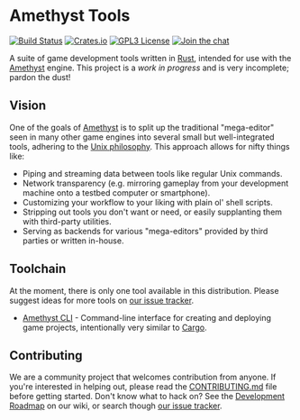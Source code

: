 # Amethyst Tools

[![Build Status][s1]][tc] [![Crates.io][s2]][ci] [![GPL3 License][s3]][gl] [![Join the chat][s4]][gc]

[s1]: https://api.travis-ci.org/ebkalderon/amethyst_tools.svg
[s2]: https://img.shields.io/badge/crates.io-0.4.0-orange.svg
[s3]: https://img.shields.io/badge/license-GPL%20v3-blue.svg
[s4]: https://badges.gitter.im/ebkalderon/amethyst.svg

[tc]: https://travis-ci.org/ebkalderon/amethyst_tools/
[ci]: https://crates.io/crates/amethyst_tools/
[gl]: https://github.com/ebkalderon/amethyst_tools/blob/master/COPYING
[gc]: https://gitter.im/ebkalderon/amethyst?utm_source=badge&utm_medium=badge&utm_campaign=pr-badge&utm_content=badge

A suite of game development tools written in [Rust][rl], intended for use with
the [Amethyst][am] engine. This project is a *work in progress* and is very
incomplete; pardon the dust!

[rl]: https://www.rust-lang.org/
[am]: https://github.com/ebkalderon/amethyst

## Vision

One of the goals of [Amethyst][am] is to split up the traditional "mega-editor"
seen in many other game engines into several small but well-integrated tools,
adhering to the [Unix philosophy][up]. This approach allows for nifty things
like:

[up]: https://en.wikipedia.org/wiki/Unix_philosophy

* Piping and streaming data between tools like regular Unix commands.
* Network transparency (e.g. mirroring gameplay from your development machine
  onto a testbed computer or smartphone).
* Customizing your workflow to your liking with plain ol' shell scripts.
* Stripping out tools you don't want or need, or easily supplanting them with
  third-party utilities.
* Serving as backends for various "mega-editors" provided by third parties or
  written in-house.

## Toolchain

At the moment, there is only one tool available in this distribution. Please
suggest ideas for more tools on [our issue tracker][it].

[it]: https://github.com/ebkalderon/amethyst_tools/issues

* [Amethyst CLI][ac] - Command-line interface for creating and deploying game
  projects, intentionally very similar to [Cargo][ca].

[ac]: https://github.com/ebkalderon/amethyst_tools/tree/master/src/cli
[ca]: https://github.com/rust-lang/cargo

## Contributing

We are a community project that welcomes contribution from anyone. If you're
interested in helping out, please read the [CONTRIBUTING.md][cm] file before
getting started. Don't know what to hack on? See the [Development Roadmap][dr]
on our wiki, or search though [our issue tracker][it].

[cm]: https://github.com/ebkalderon/amethyst/blob/master/CONTRIBUTING.md
[dr]: https://github.com/ebkalderon/amethyst/wiki/Roadmap
